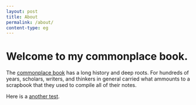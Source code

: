```yaml
---
layout: post
title: About
permalink: /about/
content-type: eg
---
```


# Welcome to my commonplace book.

The [commonplace book](_notes/imb/pathways-imb-cohort-content.md) has a long history and deep roots. For hundreds of years, scholars, writers, and thinkers in general carried what ammounts to a scrapbook that they used to compile all of their notes. 

Here is a [another test](_notes/Obsidian%20integration.md).